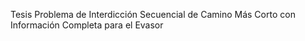 Tesis Problema de Interdicción Secuencial de Camino Más Corto con Información Completa para el Evasor
